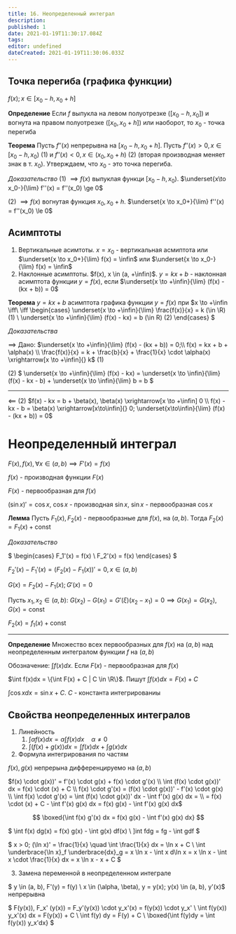 ```yaml
---
title: 16. Неопределенный интеграл
description: 
published: 1
date: 2021-01-19T11:30:17.084Z
tags: 
editor: undefined
dateCreated: 2021-01-19T11:30:06.033Z
---
```


## Точка перегиба (графика функции)

$f(x); x \in [x_0 - h, x_0 + h]$

**Определение** Если $f$ выпукла на левом полуотрезке ($[x_0 - h, x_0]$) и вогнута на правом полуотрезке ($[x_0, x_0 + h]$) или наоборот, то $x_0$ - точка перегиба

**Теорема** Пусть $f''(x)$ непрерывна на $[x_0 - h, x_0 + h]$. Пусть $f''(x) > 0, x \in [x_0 - h, x_0)$ (1) и $f''(x) < 0, x \in (x_0, x_0 + h)$ (2) (вторая производная меняет знак в т. $x_0$). Утверждаем, что $x_0$ - это точка перегиба.

*Доказательство* (1) $\implies f(x)$ выпуклая функци $[x_0 - h, x_0)$. $\underset{x\to x_0-}{\lim} f''(x) = f''(x_0) \ge 0$

(2) $\implies f(x)$ вогнутая функция $x_0, x_0 + h$. $\underset{x \to x_0+}{\lim} f''(x) = f''(x_0) \le 0$

## Асимптоты

1. Вертикальные асимтоты. $x = x_0$ - вертикальная асмиптота или $\underset{x \to x_0+}{\lim} f(x) = \infin$ или $\underset{x \to x_0-}{\lim} f(x) = \infin$
2. Наклонные асимптоты. $f(x), x \in (a, +\infin)$. $y = kx + b$ - наклонная асимптота функции $y = f(x)$, если $\underset{x \to +\infin}{\lim} (f(x) - (kx + b)) = 0$

**Теорема** $y = kx + b$ асимптота графика функции $y = f(x)$ при $x \to +\infin \iff\\
\iff 
\begin{cases}
\underset{x \to +\infin}{\lim} \frac{f(x)}{x} = k (\in \R) (1) \\
\underset{x \to +\infin}{\lim} (f(x) - kx) = b (\in R) (2)
\end{cases}
$

*Доказательства* 

$\implies$ Дано: $\underset{x \to +\infin}{\lim} (f(x) - (kx + b)) = 0;\\
f(x) = kx + b + \alpha(x) \\
\frac{f(x)}{x} = k + \frac{b}{x} + \frac{1}{x} \cdot \alpha(x) \xrightarrow[x \to +\infin]{} k$ (1)

(2) $
\underset{x \to +\infin}{\lim} (f(x) - kx) = \underset{x \to \infin}{\lim} (f(x) - kx - b) + \underset{x \to \infin}{\lim} b = b
$

---

$\impliedby$ (2) $f(x) - kx = b + \beta(x), \beta(x) \xrightarrow[x \to +\infin] 0 \\
f(x) - kx - b = \beta(x) \xrightarrow[x\to\infin]{} 0; \underset{x\to\infin}{\lim} (f(x) - (kx + b)) = 0$

# Неопределенный интеграл

$F(x), f(x), \forall x \in (a, b) \implies F'(x) = f(x)$

$f(x)$ - производная функции $F(x)$

$F(x)$ - первообразная для $f(x)$

$(\sin x)' = \cos x$, $\cos x$ - производная $\sin x$, $\sin x$ - первообразная $\cos x$

**Лемма** Пусть $F_1(x), F_2(x)$ - первообразные для $f(x)$, на $(a, b)$. Тогда $F_2(x) = F_1(x) + \text{const}$

*Доказательство*

$
\begin{cases}
F_1'(x) = f(x) \\
F_2'(x) = f(x)
\end{cases}
$

$F_2'(x) - F_1'(x) = (F_2(x) - F_1(x))' = 0, x \in(a, b)$

$G(x) = F_2(x) - F_1(x); G'(x) = 0$

Пусть $x_1, x_2 \in (a, b)$: $G(x_2) - G(x_1) = G'(\xi)(x_2 - x_1) = 0 \implies G(x_1) = G(x_2), G(x) = \text{const}$

$F_2(x) = f_1(x) + \text{const}$

---

**Определение** Множество всех первообразных для $f(x)$ на $(a, b)$ над неопределенным интегралом функции $f$ на $(a, b)$

Обозначение: $\int f(x) dx$. Если $F(x)$ - первообразная для $f(x)$

$\int f(x)dx = \{\int F(x) + C | C \in \R\}$. Пишут $\int f(x)dx = F(x) + C$

$\int \cos x dx = \sin x + C$. $C$ - константа интегрированиы

## Свойства неопределенных интегралов

1. Линейность
    1. $\int \alpha f(x) dx = \alpha \int f(x)dx \quad \alpha \not= 0$
    2. $\int (f(x) + g(x))dx = \int f(x)dx + \int g(x)dx$
2. Формула интегрирования по частям

$f(x), g(x)$ непрерына дифференцируемо на $(a, b)$

$f(x) \cdot g(x))' = f'(x) \cdot g(x) + f(x) \cdot g'(x) \\
\int (f(x) \cdot g(x))' dx = f(x) \cdot (x) + C \\
f(x) \cdot g'(x) = (f(x) \cdot g(x))' - f'(x) \cdot g(x) \\
\int f(x) \cdot g'(x) = \int (f(x) \cdot g(x))' dx - \int f'(x) g(x) dx = \\
= f(x) \cdot (x) + C - \int f'(x) g(x) dx = f(x) g(x) - \int f'(x) g(x) dx$

$$
\boxed{\int f(x) g'(x) dx = f(x) g(x) - \int f'(x) g(x) dx}
$$

$
\int f(x) dg(x) = f(x) g(x) - \int g(x) df(x) \\
]int fdg = fg - \int gdf
$

$
x > 0; (\ln x)' = \frac{1}{x} \quad \int \frac{1}{x} dx = \ln x + C \\
\int \underbrace{\ln x}_f \underbrace{dx}_g = x \ln x - \int x d\ln x = x \ln x - \int x \cdot \frac{1}{x} dx = x \ln x - x + C
$

3. Замена переменной в неопределенном интеграле

$
y \in (a, b), F'(y) = f(y) \\
x \in (\alpha, \beta), y = y(x); y(x) \in (a, b), y'(x)$ непрерывна

$
F(y(x)), F_x' (y(x)) = F_y'(y(x)) \cdot y_x'(x) = f(y(x)) \cdot y_x' \\
\int f(y(x)) y_x'(x) dx = F(y(x)) + C \\
\int f(y) dy = F(y) + C \\
\boxed{\int f(y)dy = \int f(y(x)) y_x'dx}
$
